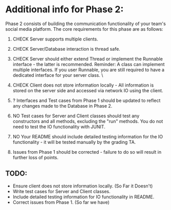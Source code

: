  # Additional info for Phase 2:

Phase 2 consists of building the communication functionality of your team's social media platform. The core requirements for this phase are as follows:

1. CHECK Server supports multiple clients. 
    
2. CHECK Server/Database interaction is thread safe. 

3. CHECK Server should either extend Thread or implement the Runnable interface - the latter is recommended. Reminder: A class can implement multiple interfaces. If you user Runnable, you are still required to have a dedicated interface for your server class. \
    
	
4. CHECK Client does not store information locally - All information is stored on the server side and accessed via network IO using the client.
    
5. ? Interfaces and Test cases from Phase 1 should be updated to reflect any changes made to the Database in Phase 2.
    
6. NO Test cases for Server and Client classes should test any constructors and all methods, excluding the "run" methods. You do not need to test the IO functionality with JUNIT. 
    
7. NO Your README should include detailed testing information for the IO functionality - it will be tested manually by the grading TA.
    
8. Issues from Phase 1 should be corrected - failure to do so will result in further loss of points.

 ## TODO:

- Ensure client does not store information locally. (So Far it Doesn't)
- Write test cases for Server and Client classes.
- Include detailed testing information for IO functionality in README.
- Correct issues from Phase 1. (So far we have)
